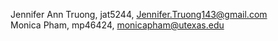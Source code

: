 Jennifer Ann Truong, jat5244, Jennifer.Truong143@gmail.com\
Monica Pham, mp46424, monicapham@utexas.edu

